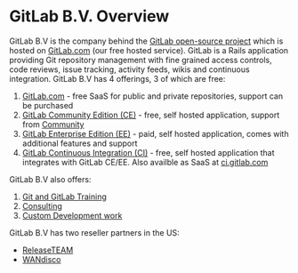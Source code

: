 # GitLab B.V. Overview

GitLab B.V is the company behind the [GitLab open-source project](https://gitlab.com/gitlab-org/gitlab-ce/) which is hosted on [GitLab.com](https://gitlab.com) (our free hosted service). GitLab is a Rails application providing Git repository management with fine grained access controls, code reviews, issue tracking, activity feeds, wikis and continuous integration. 
GitLab B.V has 4 offerings, 3 of which are free:

1. [GitLab.com](https://about.gitlab.com/gitlab-com/) - free SaaS for public and private repositories, support can be purchased
1. [GitLab Community Edition (CE)](https://about.gitlab.com/features/#community) - free, self hosted application, support from [Community](https://about.gitlab.com/getting-help/)
1. [GitLab Enterprise Edition (EE)](https://about.gitlab.com/pricing/) - paid, self hosted application, comes with additional features and support
1. [GitLab Continuous Integration (CI)](https://about.gitlab.com/gitlab-ci/) - free, self hosted application that integrates with GitLab CE/EE. Also availble as SaaS at [ci.gitlab.com](https://ci.gitlab.com) 

GitLab B.V also offers:
1. [Git and GitLab Training](https://about.gitlab.com/training/) 
1. [Consulting](https://about.gitlab.com/consultancy/) 
1. [Custom Development work](https://about.gitlab.com/development/)

GitLab B.V has two reseller partners in the US:
* [ReleaseTEAM](http://www.releaseteam.com) 
* [WANdisco](http://www.wandisco.com/press-releases/wandisco-git-multisite-adds-gitlab-support)